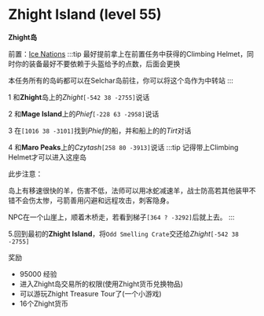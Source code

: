 # Zhight Island (level 55)
**Zhight岛**

前置：[Ice Nations](/WynncraftCNguide/quests/lvl31-40/level%2040%20-%20Ice%20Nations.html)
:::tip
最好提前拿上在前置任务中获得的Climbing Helmet，同时你的装备最好不要依赖于头盔给予的点数，后面会更换

本任务所有的岛屿都可以在Selchar岛前往，你可以将这个岛作为中转站
:::

1 和**Zhight**岛上的*Zhight*`[-542 38 -2755]`说话

2 和**Mage Island**上的*Phief*`[-228 63 -2958]`说话

3 在`[1016 38 -3101]`找到*Phief*的船，并和船上的的*Tirt*对话

4 和**Maro Peaks**上的*Czytash*`[258 80 -3913]`说话
:::tip
记得带上Climbing Helmet才可以进入这座岛

此步注意：

岛上有移速很快的羊，伤害不低，法师可以用冰蛇减速羊，战士防高若其他装甲不错不会伤太惨，弓箭善用闪避和远程攻击，刺客隐身。 

NPC在一个山崖上，顺着木桥走，若看到梯子`[364 ? -3292]`后就上去。
:::

5.回到最初的**Zhight Island**，将`Odd Smelling Crate`交还给*Zhight*`[-542 38 -2755]`

奖励
+ 95000 经验
+ 进入Zhight岛交易所的权限(使用Zhight货币兑换物品)
+ 可以游玩Zhight Treasure Tour了(一个小游戏)
+ 16个Zhight货币